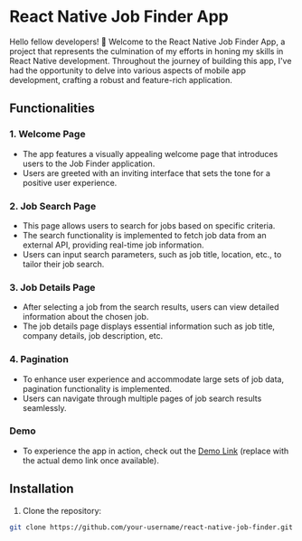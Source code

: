 # React Native Job Finder App

Hello fellow developers! 👋 Welcome to the React Native Job Finder App, a project that represents the culmination of my efforts in honing my skills in React Native development. Throughout the journey of building this app, I've had the opportunity to delve into various aspects of mobile app development, crafting a robust and feature-rich application.

## Functionalities

### 1. Welcome Page
- The app features a visually appealing welcome page that introduces users to the Job Finder application.
- Users are greeted with an inviting interface that sets the tone for a positive user experience.

### 2. Job Search Page
- This page allows users to search for jobs based on specific criteria.
- The search functionality is implemented to fetch job data from an external API, providing real-time job information.
- Users can input search parameters, such as job title, location, etc., to tailor their job search.

### 3. Job Details Page
- After selecting a job from the search results, users can view detailed information about the chosen job.
- The job details page displays essential information such as job title, company details, job description, etc.

### 4. Pagination
- To enhance user experience and accommodate large sets of job data, pagination functionality is implemented.
- Users can navigate through multiple pages of job search results seamlessly.

### Demo
- To experience the app in action, check out the [Demo Link](#) (replace with the actual demo link once available).

## Installation

1. Clone the repository:

```bash
git clone https://github.com/your-username/react-native-job-finder.git
